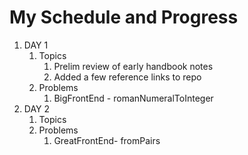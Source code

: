 # My Schedule and Progress

1.  DAY 1
    1.  Topics
        1.  Prelim review of early handbook notes
        2.  Added a few reference links to repo
    2.  Problems
        1.  BigFrontEnd - romanNumeralToInteger
2.  DAY 2
    1.  Topics
    2.  Problems
        1.  GreatFrontEnd- fromPairs
